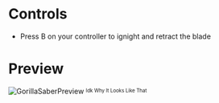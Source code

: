 # Controls
* Press B on your controller to ignight and retract the blade



# Preview
![GorillaSaberPreview](https://github.com/LEPHROGFISH/Gorilla-Sabers/assets/97571346/2d6c868e-33df-4a7c-b942-babf9723212f)
<sup><sub>Idk Why It Looks Like That</sub></sup>
